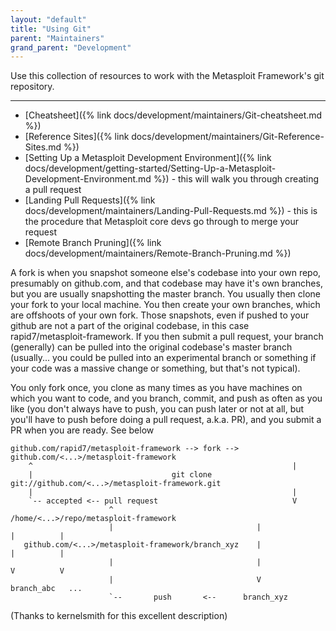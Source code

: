 ```yaml
---
layout: "default"
title: "Using Git"
parent: "Maintainers"
grand_parent: "Development"
---
```


Use this collection of resources to work with the Metasploit Framework's git repository.

-------------

* [Cheatsheet]({% link docs/development/maintainers/Git-cheatsheet.md %})
* [Reference Sites]({% link docs/development/maintainers/Git-Reference-Sites.md %})
* [Setting Up a Metasploit Development Environment]({% link docs/development/getting-started/Setting-Up-a-Metasploit-Development-Environment.md %}) - this will walk you through creating a pull request
* [Landing Pull Requests]({% link docs/development/maintainers/Landing-Pull-Requests.md %}) - this is the procedure that Metasploit core devs go through to merge your request
* [Remote Branch Pruning]({% link docs/development/maintainers/Remote-Branch-Pruning.md %})

A fork is when you snapshot someone else's codebase into your own repo, presumably on github.com, and that codebase may have it's own branches, but you are usually snapshotting the master branch.  You usually then clone your fork to your local machine.  You then create your own branches, which are offshoots of your own fork.  Those snapshots, even if pushed to your github are not a part of the original codebase, in this case rapid7/metasploit-framework.  If you then submit a pull request, your branch (generally) can be pulled into the original codebase's master branch (usually... you could be pulled into an experimental branch or something if your code was a massive change or something, but that's not typical).

You only fork once, you clone as many times as you have machines on which you want to code, and you branch, commit, and push as often as you like (you don't always have to push, you can push later or not at all, but you'll have to push before doing a pull request, a.k.a. PR), and you submit a PR when you are ready.  See below

```
github.com/rapid7/metasploit-framework --> fork --> github.com/<...>/metasploit-framework
    ^                                                          |
    |                               git clone git://github.com/<...>/metasploit-framework.git
    |                                                          |
    `-- accepted <-- pull request                              V
                      ^                        /home/<...>/repo/metasploit-framework
                      |                                |              |          |
   github.com/<...>/metasploit-framework/branch_xyz    |              |          |
                      |                                |              V          V
                      |                                V           branch_abc   ...
                      `--       push       <--      branch_xyz
```

(Thanks to kernelsmith for this excellent description)